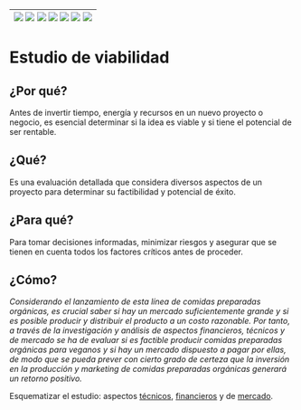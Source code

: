 <div align=right>

|[![](https://img.shields.io/badge/-Inicio-FFF?style=flat&logo=Emlakjet&logoColor=black)](/README.md) [![](https://img.shields.io/badge/-Introducción-FFF?style=flat)](/documentos/intro.md) [![](https://img.shields.io/badge/-Panorámica-FFF?style=flat)](/documentos/panorámica.md) [![](https://img.shields.io/badge/-Prompts-FFF?style=flat)](/documentos/prompts/README.md) [![](https://img.shields.io/badge/-Ingeniería_de_prompts-FFF?style=flat)](/documentos/ingenieriaDePrompts/README.md) [![](https://img.shields.io/badge/-Patrones-FFF?style=flat)](/documentos/ingenieriaDePrompts/patrones/README.md) [![](https://img.shields.io/badge/-Casos_de_uso-FFF?style=flat)](/documentos/casosDeUso/README.md)|
|-|

</div>

# Estudio de viabilidad

## ¿Por qué?

Antes de invertir tiempo, energía y recursos en un nuevo proyecto o negocio, es esencial determinar si la idea es viable y si tiene el potencial de ser rentable.

## ¿Qué?

Es una evaluación detallada que considera diversos aspectos de un proyecto para determinar su factibilidad y potencial de éxito.

## ¿Para qué?

Para tomar decisiones informadas, minimizar riesgos y asegurar que se tienen en cuenta todos los factores críticos antes de proceder.

## ¿Cómo?

*Considerando el lanzamiento de esta línea de comidas preparadas orgánicas, es crucial saber si hay un mercado suficientemente grande y si es posible producir y distribuir el producto a un costo razonable. Por tanto, a través de la investigación y análisis de aspectos financieros, técnicos y de mercado se ha de evaluar si es factible producir comidas preparadas orgánicas para veganos y si hay un mercado dispuesto a pagar por ellas, de modo que se pueda prever con cierto grado de certeza que la inversión en la producción y marketing de comidas preparadas orgánicas generará un retorno positivo.*

Esquematizar el estudio: aspectos [técnicos](aspectosTecnicos.md), [financieros](aspectosFinancieros.md) y de [mercado](aspectosDeMercado.md).